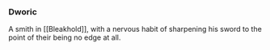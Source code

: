 ### Dworic

A smith in [[Bleakhold]], with a nervous habit of sharpening his sword to the point of their being no edge at all. 